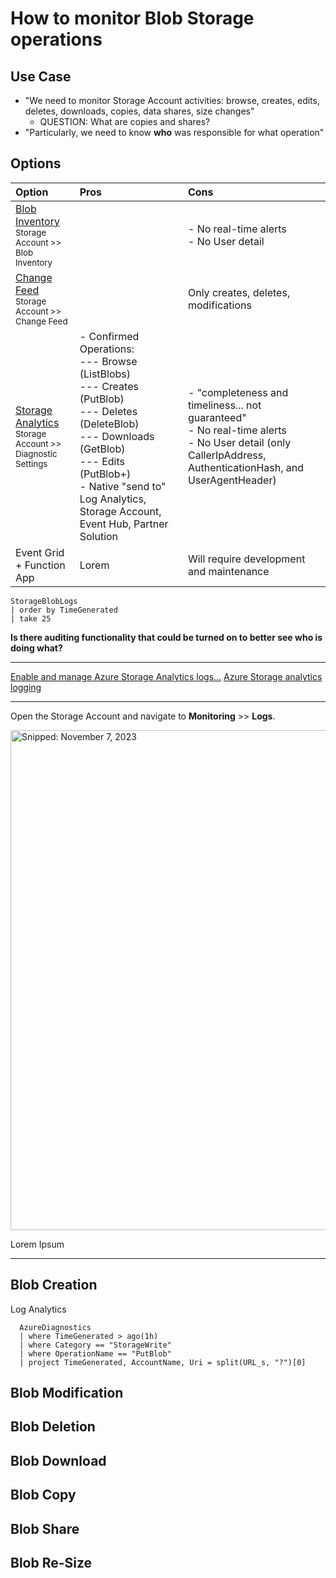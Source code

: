 # How to monitor Blob Storage operations

## Use Case
* "We need to monitor Storage Account activities: browse, creates, edits, deletes, downloads, copies, data shares, size changes"
  * QUESTION: What are copies and shares?
* "Particularly, we need to know **who** was responsible for what operation"

## Options

Option | Pros | Cons
:----- | :----- | :-----
[Blob Inventory](https://learn.microsoft.com/en-us/azure/storage/blobs/blob-inventory-how-to?tabs=azure-portal)<br><sub>Storage Account >><br>Blob Inventory</sub> | | - No real-time alerts<br>- No User detail
[Change Feed](https://learn.microsoft.com/en-us/azure/storage/blobs/storage-blob-change-feed?tabs=azure-portal)<br><sub>Storage Account >><br>Change Feed</sub> | | Only creates, deletes, modifications
[Storage Analytics](https://learn.microsoft.com/en-us/azure/storage/common/manage-storage-analytics-metrics?tabs=azure-portal)<br><sub>Storage Account >><br>Diagnostic Settings</sub> | - Confirmed Operations:<br>--- Browse (ListBlobs)<br>--- Creates (PutBlob)<br>--- Deletes (DeleteBlob)<br>--- Downloads (GetBlob)<br>--- Edits (PutBlob+)<br>- Native "send to" Log Analytics, Storage Account, Event Hub, Partner Solution | - "completeness and timeliness... not guaranteed"<br>- No real-time alerts<br>- No User detail (only CallerIpAddress, AuthenticationHash, and UserAgentHeader)
Event Grid + Function App  | Lorem | Will require development and maintenance

```
StorageBlobLogs
| order by TimeGenerated
| take 25
```

**Is there auditing functionality that could be turned on to better see who is doing what?**

-----

[Enable and manage Azure Storage Analytics logs...](https://learn.microsoft.com/en-us/azure/storage/common/manage-storage-analytics-logs)
[Azure Storage analytics logging](https://learn.microsoft.com/en-us/azure/storage/common/storage-analytics-logging)

-----

Open the Storage Account and navigate to **Monitoring** >> **Logs**.

<img src="https://github.com/richchapler/AzureSolutions/assets/44923999/85fe757c-4b5e-4dcd-9826-f906d871523b" width="800" title="Snipped: November 7, 2023" />

Lorem Ipsum

-----

## Blob Creation

Log Analytics

```
  AzureDiagnostics
  | where TimeGenerated > ago(1h)
  | where Category == "StorageWrite"
  | where OperationName == "PutBlob"
  | project TimeGenerated, AccountName, Uri = split(URL_s, "?")[0]
```


## Blob Modification

## Blob Deletion

## Blob Download

## Blob Copy

## Blob Share

## Blob Re-Size
